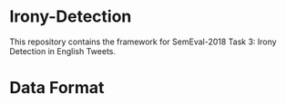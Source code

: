 # Irony-Detection
This repository contains the framework for SemEval-2018 Task 3: Irony Detection in English Tweets.

# Data Format 
